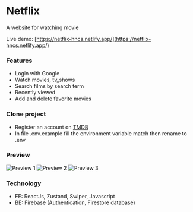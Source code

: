 # Netflix

A website for watching movie

Live demo: [https://netflix-hncs.netlify.app/](https://netflix-hncs.netlify.app/)

### Features

- Login with Google
- Watch movies, tv_shows
- Search films by search term
- Recently viewed
- Add and delete favorite movies

### Clone project

- Register an account on [TMDB](https://www.themoviedb.org/?language=vi)
- In file .env.example fill the environment variable match then rename to .env

### Preview

![Preview 1](https://res.cloudinary.com/dynupxxry/image/upload/v1657818043/netflix/login_mg2q4o.png)
![Preview 2](https://res.cloudinary.com/dynupxxry/image/upload/v1657818115/netflix/home_xqnds9.png)
![Preview 3](https://res.cloudinary.com/dynupxxry/image/upload/v1657818176/netflix/watch_cc0lcd.png)

### Technology

- FE: ReactJs, Zustand, Swiper, Javascript
- BE: Firebase (Authentication, Firestore database)
